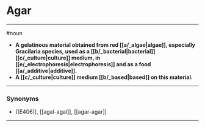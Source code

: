 # Agar
---
#noun
- **A gelatinous material obtained from red [[a/_algae|algae]], especially Gracilaria species, used as a [[b/_bacterial|bacterial]] [[c/_culture|culture]] medium, in [[e/_electrophoresis|electrophoresis]] and as a food [[a/_additive|additive]].**
- **A [[c/_culture|culture]] medium [[b/_based|based]] on this material.**
---
### Synonyms
- [[E406]], [[agal-agal]], [[agar-agar]]
---
